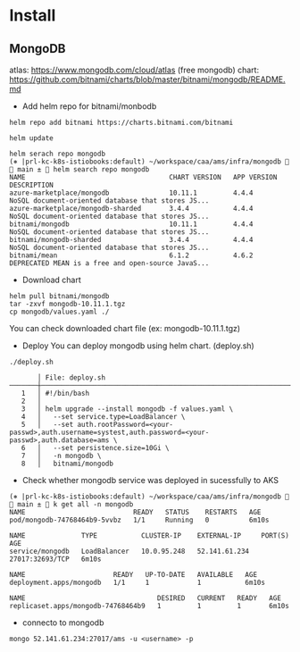 # Install

## MongoDB
atlas: https://www.mongodb.com/cloud/atlas (free mongodb)
chart: https://github.com/bitnami/charts/blob/master/bitnami/mongodb/README.md

- Add helm repo for bitnami/monbodb
```
helm repo add bitnami https://charts.bitnami.com/bitnami

helm update

helm serach repo mongodb
(⎈ |prl-kc-k8s-istiobooks:default) ~/workspace/caa/ams/infra/mongodb   main ±  helm search repo mongodb
NAME                                    CHART VERSION   APP VERSION     DESCRIPTION
azure-marketplace/mongodb               10.11.1         4.4.4           NoSQL document-oriented database that stores JS...
azure-marketplace/mongodb-sharded       3.4.4           4.4.4           NoSQL document-oriented database that stores JS...
bitnami/mongodb                         10.11.1         4.4.4           NoSQL document-oriented database that stores JS...
bitnami/mongodb-sharded                 3.4.4           4.4.4           NoSQL document-oriented database that stores JS...
bitnami/mean                            6.1.2           4.6.2           DEPRECATED MEAN is a free and open-source JavaS...

```

- Download chart
```
helm pull bitnami/mongodb
tar -zxvf mongodb-10.11.1.tgz
cp mongodb/values.yaml ./
```
You can check downloaded chart file (ex: mongodb-10.11.1.tgz)

- Deploy
You can deploy mongodb using helm chart. (deploy.sh)

```
./deploy.sh

       │ File: deploy.sh
───────┼─────────────────────────────────────────────────────────────────────────────────────────────────────────────────────────────────────────────────────────────────────────────────────────────────────────────────────────────────────────────────────────────────────────────────────────────────────────────────
   1   │ #!/bin/bash
   2   │
   3   │ helm upgrade --install mongodb -f values.yaml \
   4   │   --set service.type=LoadBalancer \
   5   │   --set auth.rootPassword=<your-passwd>,auth.username=systest,auth.password=<your-passwd>,auth.database=ams \
   6   │   --set persistence.size=10Gi \
   7   │   -n mongodb \
   8   │   bitnami/mongodb
```

- Check whether mongodb service was deployed in sucessfully to AKS
```
(⎈ |prl-kc-k8s-istiobooks:default) ~/workspace/caa/ams/infra/mongodb   main ±  k get all -n mongodb
NAME                           READY   STATUS    RESTARTS   AGE
pod/mongodb-74768464b9-5vvbz   1/1     Running   0          6m10s

NAME              TYPE           CLUSTER-IP    EXTERNAL-IP     PORT(S)           AGE
service/mongodb   LoadBalancer   10.0.95.248   52.141.61.234   27017:32693/TCP   6m10s

NAME                      READY   UP-TO-DATE   AVAILABLE   AGE
deployment.apps/mongodb   1/1     1            1           6m10s

NAME                                 DESIRED   CURRENT   READY   AGE
replicaset.apps/mongodb-74768464b9   1         1         1       6m10s
```

- connecto to mongodb
```
mongo 52.141.61.234:27017/ams -u <username> -p
```

